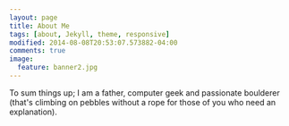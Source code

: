 ```yaml
---
layout: page
title: About Me
tags: [about, Jekyll, theme, responsive]
modified: 2014-08-08T20:53:07.573882-04:00
comments: true
image:
  feature: banner2.jpg
---
```


To sum things up; I am a father, computer geek and passionate boulderer (that's climbing on pebbles without a rope for those of you who need an explanation).
